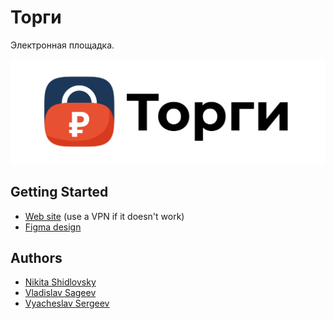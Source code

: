 # Торги
Электронная площадка.
<div align="right">
 <p>
 <a href="https://market.kaboom.pro">
 <img src="https://github.com/Kaboom-Corporation/Marketplace/blob/master/Informations/LogoFull.png?raw=true" alt="Logo">
 </a>
 </p>
</div>
 
## Getting Started
 
- [Web site](https://market.kaboom.pro) (use a VPN if it doesn't work)
- [Figma design](https://www.figma.com/file/IZQFFKoPheyYYMonsnQXNU/%D0%A2%D0%BE%D1%80%D0%B3%D0%BE%D0%B2%D0%B0%D1%8F-%D0%BF%D0%BB%D0%BE%D1%89%D0%B0%D0%B4%D0%BA%D0%B0)
 
## Authors
 
- [Nikita Shidlovsky](https://github.com/1thenikita)
- [Vladislav Sageev](https://github.com/Vsageev)
- [Vyacheslav Sergeev](https://vk.com/idslavaid)
